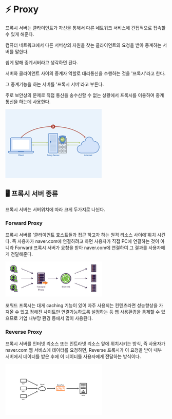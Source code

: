 # ⚡️ Proxy

프록시 서버는 클라이언트가 자신을 통해서 다른 네트워크 서비스에 간접적으로 접속할 수 있게 해준다.

컴퓨터 네트워크에서 다른 서버상의 자원을 찾는 클라이언트의 요청을 받아 중계하는 서버를 말한다.

쉽게 말해 중계서버라고 생각하면 된다.

서버와 클라이언트 사이의 중계자 역할로 대리통신을 수행하는 것을 '프록시'라고 한다.

그 중계기능을 하는 서버를 '프록시 서버'라고 부른다.

주로 보안상의 문제로 직접 통신을 송수신할 수 없는 상황에서 프록시를 이용하여 중계 통신을 하는데 사용한다.

<img src ="images/proxy.png" width="300px" />

## 🖥 프록시 서버 종류
프록시 서버는 서버위치에 따라 크게 두가지로 나뉜다.

### Forward Proxy
프록시 서버를 '클라이언트 호스트들과 접근 하고자 하는 원격 리소스 사이에'위치 시킨다. 즉 사용자가 naver.com에 연결하려고 하면 사용자가 직접 PC에 연결하는 것이 아니라 Forward 프록시 서버가 요청을 받아 naver.com에 연결하여 그 결과를 사용자에게 전달해준다.

<img src="images/forward_Proxy.jpeg" width="300px" />

포워드 프록시는 대게 caching 기능이 있어 자주 사용되는 컨텐츠라면 성능향상을 가져올 수 있고 정해진 사이트만 연결가능하도록 설정하는 등 웹 사용환경을 통제할 수 있으므로 기업 내부망 환경 등에서 많이 사용된다.

### Reverse Proxy
프록시 서버를 인터넷 리소스 또는 인트라넷 리소스 앞에 위치시키는 방식, 즉 사용자가 naver.com 웹 서비스에 데이터를 요청하면, Reverse 프록시가 이 요청을 받아 내부 서버에서 데이터를 받은 후에 이 데이터를 사용자에게 전달하는 방식이다.

<img src="images/reverse_Proxy.jpeg" width="300px" />